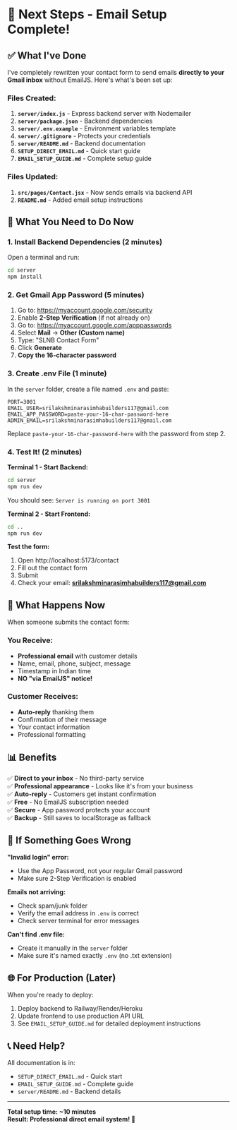 # 🎯 Next Steps - Email Setup Complete!

## ✅ What I've Done

I've completely rewritten your contact form to send emails **directly to your Gmail inbox** without EmailJS. Here's what's been set up:

### Files Created:
1. **`server/index.js`** - Express backend server with Nodemailer
2. **`server/package.json`** - Backend dependencies
3. **`server/.env.example`** - Environment variables template
4. **`server/.gitignore`** - Protects your credentials
5. **`server/README.md`** - Backend documentation
6. **`SETUP_DIRECT_EMAIL.md`** - Quick start guide
7. **`EMAIL_SETUP_GUIDE.md`** - Complete setup guide

### Files Updated:
1. **`src/pages/Contact.jsx`** - Now sends emails via backend API
2. **`README.md`** - Added email setup instructions

## 🚀 What You Need to Do Now

### 1. Install Backend Dependencies (2 minutes)

Open a terminal and run:
```bash
cd server
npm install
```

### 2. Get Gmail App Password (5 minutes)

1. Go to: https://myaccount.google.com/security
2. Enable **2-Step Verification** (if not already on)
3. Go to: https://myaccount.google.com/apppasswords
4. Select **Mail** → **Other (Custom name)**
5. Type: "SLNB Contact Form"
6. Click **Generate**
7. **Copy the 16-character password**

### 3. Create .env File (1 minute)

In the `server` folder, create a file named `.env` and paste:

```env
PORT=3001
EMAIL_USER=srilakshminarasimhabuilders117@gmail.com
EMAIL_APP_PASSWORD=paste-your-16-char-password-here
ADMIN_EMAIL=srilakshminarasimhabuilders117@gmail.com
```

Replace `paste-your-16-char-password-here` with the password from step 2.

### 4. Test It! (2 minutes)

**Terminal 1 - Start Backend:**
```bash
cd server
npm run dev
```

You should see: `Server is running on port 3001`

**Terminal 2 - Start Frontend:**
```bash
cd ..
npm run dev
```

**Test the form:**
1. Open http://localhost:5173/contact
2. Fill out the contact form
3. Submit
4. Check your email: **srilakshminarasimhabuilders117@gmail.com**

## 🎉 What Happens Now

When someone submits the contact form:

### You Receive:
- **Professional email** with customer details
- Name, email, phone, subject, message
- Timestamp in Indian time
- **NO "via EmailJS" notice!**

### Customer Receives:
- **Auto-reply** thanking them
- Confirmation of their message
- Your contact information
- Professional formatting

## 📊 Benefits

✅ **Direct to your inbox** - No third-party service  
✅ **Professional appearance** - Looks like it's from your business  
✅ **Auto-reply** - Customers get instant confirmation  
✅ **Free** - No EmailJS subscription needed  
✅ **Secure** - App password protects your account  
✅ **Backup** - Still saves to localStorage as fallback  

## 🐛 If Something Goes Wrong

**"Invalid login" error:**
- Use the App Password, not your regular Gmail password
- Make sure 2-Step Verification is enabled

**Emails not arriving:**
- Check spam/junk folder
- Verify the email address in `.env` is correct
- Check server terminal for error messages

**Can't find .env file:**
- Create it manually in the `server` folder
- Make sure it's named exactly `.env` (no .txt extension)

## 🌐 For Production (Later)

When you're ready to deploy:
1. Deploy backend to Railway/Render/Heroku
2. Update frontend to use production API URL
3. See `EMAIL_SETUP_GUIDE.md` for detailed deployment instructions

## 📞 Need Help?

All documentation is in:
- `SETUP_DIRECT_EMAIL.md` - Quick start
- `EMAIL_SETUP_GUIDE.md` - Complete guide
- `server/README.md` - Backend details

---

**Total setup time: ~10 minutes**  
**Result: Professional direct email system! 🎉**
